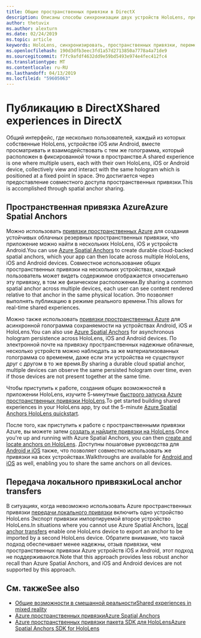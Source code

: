 ```yaml
---
title: Общие пространственных привязки в DirectX
description: Описаны способы синхронизации двух устройств HoloLens, предоставив пространственных привязки.
author: thetuvix
ms.author: alexturn
ms.date: 02/24/2019
ms.topic: article
keywords: HoloLens, синхронизировать, пространственных привязки, перемещение, многопользовательскую, представление, сценарий, в пошаговом руководстве, пример кода, Azure, Azure пространственных привязки, ASA
ms.openlocfilehash: 190d3dfb3eec3fd1a57d2713850a7778a4a71de9
ms.sourcegitcommit: f7fc9afdf4632dd9e59bd5493e974e4fec412fc4
ms.translationtype: MT
ms.contentlocale: ru-RU
ms.lasthandoff: 04/13/2019
ms.locfileid: "59605063"
---
```

# <a name="shared-experiences-in-directx"></a><span data-ttu-id="15947-104">Публикацию в DirectX</span><span class="sxs-lookup"><span data-stu-id="15947-104">Shared experiences in DirectX</span></span>

<span data-ttu-id="15947-105">Общий интерфейс, где несколько пользователей, каждый из которых собственные HoloLens, устройстве iOS или Android, вместе просматривать и взаимодействовать с тем же голограмма, который расположен в фиксированной точки в пространстве.</span><span class="sxs-lookup"><span data-stu-id="15947-105">A shared experience is one where multiple users, each with their own HoloLens, iOS or Android device, collectively view and interact with the same hologram which is positioned at a fixed point in space.</span></span> <span data-ttu-id="15947-106">Это достигается через предоставление совместного доступа пространственных привязки.</span><span class="sxs-lookup"><span data-stu-id="15947-106">This is accomplished through spatial anchor sharing.</span></span>

## <a name="azure-spatial-anchors"></a><span data-ttu-id="15947-107">Пространственная привязка Azure</span><span class="sxs-lookup"><span data-stu-id="15947-107">Azure Spatial Anchors</span></span>

<span data-ttu-id="15947-108">Можно использовать <a href="https://docs.microsoft.com/azure/spatial-anchors/overview" target="_blank">привязки пространственных Azure</a> для создания устойчивых облачных резервных пространственных привязки, что приложение можно найти в нескольких HoloLens, iOS и устройств Android.</span><span class="sxs-lookup"><span data-stu-id="15947-108">You can use <a href="https://docs.microsoft.com/azure/spatial-anchors/overview" target="_blank">Azure Spatial Anchors</a> to create durable cloud-backed spatial anchors, which your app can then locate across multiple HoloLens, iOS and Android devices.</span></span>  <span data-ttu-id="15947-109">Совместное использование общих пространственных привязки на нескольких устройствах, каждый пользователь может видеть содержимое отображается относительно эту привязку, в том же физическом расположении.</span><span class="sxs-lookup"><span data-stu-id="15947-109">By sharing a common spatial anchor across multiple devices, each user can see content rendered relative to that anchor in the same physical location.</span></span>  <span data-ttu-id="15947-110">Это позволяет выполнять публикацию в режиме реального времени.</span><span class="sxs-lookup"><span data-stu-id="15947-110">This allows for real-time shared experiences.</span></span>

<span data-ttu-id="15947-111">Можно также использовать <a href="https://docs.microsoft.com/azure/spatial-anchors/overview" target="_blank">привязки пространственных Azure</a> для асинхронной голограмма сохраняемости на устройствах Android, iOS и HoloLens.</span><span class="sxs-lookup"><span data-stu-id="15947-111">You can also use <a href="https://docs.microsoft.com/azure/spatial-anchors/overview" target="_blank">Azure Spatial Anchors</a> for asynchronous hologram persistence across HoloLens, iOS and Android devices.</span></span>  <span data-ttu-id="15947-112">По электронной почте на привязку пространственных надежные облачные, несколько устройств можно наблюдать за же материализованных голограмма со временем, даже если эти устройства не существуют друг с другом в то же время.</span><span class="sxs-lookup"><span data-stu-id="15947-112">By sharing a durable cloud spatial anchor, multiple devices can observe the same persisted hologram over time, even if those devices are not present together at the same time.</span></span>

<span data-ttu-id="15947-113">Чтобы приступить к работе, создания общих возможностей в приложении HoloLens, изучите 5-минутные <a href="https://docs.microsoft.com/azure/spatial-anchors/quickstarts/get-started-hololens" target="_blank">быстрого запуска Azure пространственных привязки HoloLens</a>.</span><span class="sxs-lookup"><span data-stu-id="15947-113">To get started building shared experiences in your HoloLens app, try out the 5-minute <a href="https://docs.microsoft.com/azure/spatial-anchors/quickstarts/get-started-hololens" target="_blank">Azure Spatial Anchors HoloLens quickstart</a>.</span></span>

<span data-ttu-id="15947-114">После того, как приступить к работе с пространственными привязки Azure, вы можете затем <a href="https://docs.microsoft.com/azure/spatial-anchors/concepts/create-locate-anchors-cpp-winrt" target="_blank">создать и найдите привязки на HoloLens</a>.</span><span class="sxs-lookup"><span data-stu-id="15947-114">Once you're up and running with Azure Spatial Anchors, you can then <a href="https://docs.microsoft.com/azure/spatial-anchors/concepts/create-locate-anchors-cpp-winrt" target="_blank">create and locate anchors on HoloLens</a>.</span></span>  <span data-ttu-id="15947-115">Доступны пошаговые руководства для <a href="https://docs.microsoft.com/azure/spatial-anchors/create-locate-anchors-overview" target="_blank">Android и iOS</a> также, что позволяет совместно использовать же привязки на всех устройствах.</span><span class="sxs-lookup"><span data-stu-id="15947-115">Walkthroughs are available for <a href="https://docs.microsoft.com/azure/spatial-anchors/create-locate-anchors-overview" target="_blank">Android and iOS</a> as well, enabling you to share the same anchors on all devices.</span></span>

## <a name="local-anchor-transfers"></a><span data-ttu-id="15947-116">Передача локального привязки</span><span class="sxs-lookup"><span data-stu-id="15947-116">Local anchor transfers</span></span>

<span data-ttu-id="15947-117">В ситуациях, когда невозможно использовать Azure пространственных привязки [передачи локального привязки](local-anchor-transfers-in-directx.md) включить одно устройство HoloLens Экспорт привязки импортируемой второе устройство HoloLens.</span><span class="sxs-lookup"><span data-stu-id="15947-117">In situations where you cannot use Azure Spatial Anchors, [local anchor transfers](local-anchor-transfers-in-directx.md) enable one HoloLens device to export an anchor to be imported by a second HoloLens device.</span></span>  <span data-ttu-id="15947-118">Обратите внимание, что такой подход обеспечивает менее надежны, отзыв привязки, чем пространственных привязки Azure устройств iOS и Android, этот подход не поддерживаются.</span><span class="sxs-lookup"><span data-stu-id="15947-118">Note that this approach provides less robust anchor recall than Azure Spatial Anchors, and iOS and Android devices are not supported by this approach.</span></span>

## <a name="see-also"></a><span data-ttu-id="15947-119">См. также</span><span class="sxs-lookup"><span data-stu-id="15947-119">See also</span></span>
* [<span data-ttu-id="15947-120">Общие возможности в смешанной реальности</span><span class="sxs-lookup"><span data-stu-id="15947-120">Shared experiences in mixed reality</span></span>](shared-experiences-in-mixed-reality.md)
* <span data-ttu-id="15947-121"><a href="https://docs.microsoft.com/azure/spatial-anchors" target="_blank">Azure пространственных привязки</a></span><span class="sxs-lookup"><span data-stu-id="15947-121"><a href="https://docs.microsoft.com/azure/spatial-anchors" target="_blank">Azure Spatial Anchors</a></span></span>
* <span data-ttu-id="15947-122"><a href="https://docs.microsoft.com/cpp/api/spatial-anchors/winrt/" target="_blank">Azure пространственных привязки пакета SDK для HoloLens</a></span><span class="sxs-lookup"><span data-stu-id="15947-122"><a href="https://docs.microsoft.com/cpp/api/spatial-anchors/winrt/" target="_blank">Azure Spatial Anchors SDK for HoloLens</a></span></span>